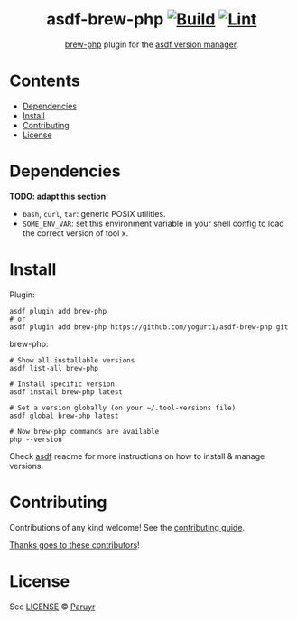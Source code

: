 <div align="center">

# asdf-brew-php [![Build](https://github.com/yogurt1/asdf-brew-php/actions/workflows/build.yml/badge.svg)](https://github.com/yogurt1/asdf-brew-php/actions/workflows/build.yml) [![Lint](https://github.com/yogurt1/asdf-brew-php/actions/workflows/lint.yml/badge.svg)](https://github.com/yogurt1/asdf-brew-php/actions/workflows/lint.yml)


[brew-php](asdf-brew-php) plugin for the [asdf version manager](https://asdf-vm.com).

</div>

# Contents

- [Dependencies](#dependencies)
- [Install](#install)
- [Contributing](#contributing)
- [License](#license)

# Dependencies

**TODO: adapt this section**

- `bash`, `curl`, `tar`: generic POSIX utilities.
- `SOME_ENV_VAR`: set this environment variable in your shell config to load the correct version of tool x.

# Install

Plugin:

```shell
asdf plugin add brew-php
# or
asdf plugin add brew-php https://github.com/yogurt1/asdf-brew-php.git
```

brew-php:

```shell
# Show all installable versions
asdf list-all brew-php

# Install specific version
asdf install brew-php latest

# Set a version globally (on your ~/.tool-versions file)
asdf global brew-php latest

# Now brew-php commands are available
php --version
```

Check [asdf](https://github.com/asdf-vm/asdf) readme for more instructions on how to
install & manage versions.

# Contributing

Contributions of any kind welcome! See the [contributing guide](contributing.md).

[Thanks goes to these contributors](https://github.com/yogurt1/asdf-brew-php/graphs/contributors)!

# License

See [LICENSE](LICENSE) © [Paruyr](https://github.com/yogurt1/)
